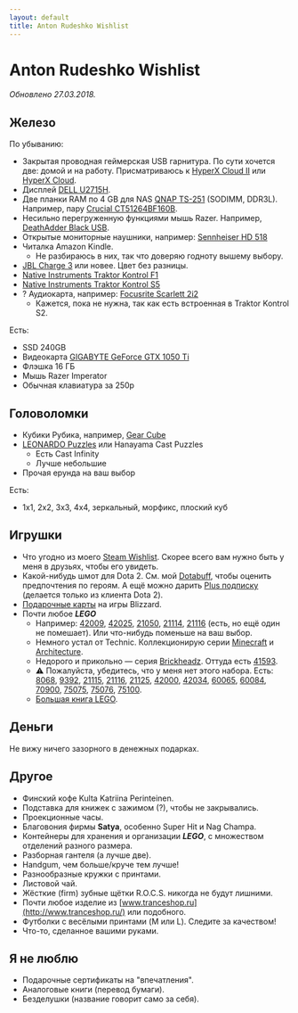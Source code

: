 ```yaml
---
layout: default
title: Anton Rudeshko Wishlist
---
```


# Anton Rudeshko Wishlist

*Обновлено 27.03.2018.*

## Железо

По убыванию:

  * Закрытая проводная геймерская USB гарнитура. По сути хочется две: домой и на работу. Присматриваюсь к [HyperX Cloud II][hyperx2] или [HyperX Cloud][hyperx].
  * Дисплей [DELL U2715H][dell].
  * Две планки RAM по 4 GB для NAS [QNAP TS-251][qnap] (SODIMM, DDR3L). Например, пару [Crucial CT51264BF160B][crucial].
  * Несильно перегруженную функциями мышь Razer. Например, [DeathAdder Black USB][deathadder].
  * Открытые мониторные наушники, например: [Sennheiser HD 518][hd-518]
  * Читалка Amazon Kindle.
    * Не разбираюсь в них, так что доверяю годноту вышему выбору.
  * [JBL Charge 3][jbl] или новее. Цвет без разницы.
  * [Native Instruments Traktor Kontrol F1][ni-kontrol-f1]
  * [Native Instruments Traktor Kontrol S5][ni-kontrol-s5]
  * ? Аудиокарта, например: [Focusrite Scarlett 2i2][focusrite]
    * Кажется, пока не нужна, так как есть встроенная в Traktor Kontrol S2.

[hyperx2]: https://market.yandex.ru/product/12241651
[hyperx]: https://market.yandex.ru/product/12241602
[dell]: https://market.yandex.ru/product/11131926
[crucial]: https://market.yandex.ru/product/7854603
[deathadder]: https://market.yandex.ru/product/989481
[hd-518]: https://market.yandex.ru/product/6516805
[jbl]: https://market.yandex.ru/product/13925684
[ni-kontrol-s5]: http://www.native-instruments.com/en/products/traktor/dj-controllers/traktor-kontrol-s5/
[ni-kontrol-f1]: http://www.native-instruments.com/en/products/traktor/dj-controllers/traktor-kontrol-f1/
[focusrite]: http://market.yandex.ru/model.xml?modelid=7754997&hid=91027
[qnap]: https://market.yandex.ru/product/10989697

Есть:

  * SSD 240GB
  * Видеокарта [GIGABYTE GeForce GTX 1050 Ti][gigabyte-vc]
  * Флэшка 16 ГБ
  * Мышь Razer Imperator
  * Обычная клавиатура за 250р

[gigabyte-vc]: https://market.yandex.ru/product/1712062089

## Головоломки

  * Кубики Рубика, например, [Gear Cube](http://playlab.ru/toys/mefferts/gear-cube/)
  * [LEONARDO Puzzles](http://www.leonardo-puzzles.com/) или Hanayama Cast Puzzles
    * Есть Cast Infinity
    * Лучше небольшие
  * Прочая ерунда на ваш выбор

Есть:

  * 1x1, 2x2, 3x3, 4x4, зеркальный, морфикс, плоский куб

## Игрушки

  * Что угодно из моего [Steam Wishlist][steam]. Скорее всего вам нужно быть у меня в друзьях, чтобы его увидеть.
  * Какой-нибудь шмот для Dota 2. См. мой [Dotabuff][dotabuff], чтобы оценить предпочтения по героям. А ещё можно дарить [Plus подписку][dota2plus] (делается только из клиента Dota 2).
  * [Подарочные карты][blizzard-giftcards] на игры Blizzard.
  * Почти любое ***LEGO***
    * Например: [42009][42009], [42025][42025], [21050][21050], [21114][21114], [21116][21116] (есть, но ещё один не помешает). Или что-нибудь поменьше на ваш выбор.
    * Немного устал от Technic. Коллекционирую серии [Minecraft][lego-minecraft] и [Architecture][lego-architecture].
    * Недорого и прикольно — серия [Brickheadz][lego-brickheadz]. Оттуда есть [41593][41593].
    * ⚠️ Пожалуйста, убедитесь, что у меня нет этого набора. Есть: [8068][8068], [9392][9392], [21115][21115], [21116][21116], [21125][21125], [42000][42000], [42034][42034], [60065][60065], [60084][60084], [70900][70900], [75075][75075], [75076][75076], [75100][75100].
    * [Большая книга LEGO][lego-big].

[steam]: http://steamcommunity.com/id/Tesla404/wishlist
[dotabuff]: https://www.dotabuff.com/players/55714886
[dota2plus]: https://www.dota2.com/plus
[blizzard-giftcards]: https://giftcards.blizzard.com/

[8068]: https://shop.lego.com/en-US/Rescue-Helicopter-8068
[9392]: https://shop.lego.com/en-US/Quad-Bike-9392
[21050]: https://shop.lego.com/en-US/Studio-21050
[21114]: https://shop.lego.com/en-US/The-Farm-21114
[21115]: https://shop.lego.com/en-US/The-First-Night-21115
[21116]: https://shop.lego.com/en-US/Crafting-Box-21116
[21125]: https://shop.lego.com/en-US/The-Jungle-Tree-House-21125
[42000]: https://shop.lego.com/en-US/Racer-42000
[42009]: https://shop.lego.com/en-US/Mobile-Crane-MK-II-42009
[42025]: https://shop.lego.com/en-US/Cargo-Plane-42025
[42034]: https://shop.lego.com/en-US/Quad-Bike-42034
[41593]: https://shop.lego.com/en-US/Captain-Jack-Sparrow-41593
[60065]: https://shop.lego.com/en-US/ATV-Patrol-60065
[60084]: https://shop.lego.com/en-US/Racing-Bike-Transporter-60084
[70900]: https://shop.lego.com/en-US/The-Joker-Balloon-Escape-70900
[75075]: https://shop.lego.com/en-US/AT-AT-75075
[75076]: https://shop.lego.com/en-US/Republic-Gunship-75076
[75100]: https://shop.lego.com/en-US/First-Order-Snowspeeder-75100

[lego-brickheadz]: https://shop.lego.com/en-US/Brickheadz-sets
[lego-minecraft]: https://shop.lego.com/en-US/Minecraft-ByTheme
[lego-architecture]: https://shop.lego.com/en-US/Architecture-ByTheme
[lego-big]: http://www.mann-ivanov-ferber.ru/books/paperbook/unofficial-lego-builders-guide/

## Деньги

Не вижу ничего зазорного в денежных подарках.

## Другое

  * Финский кофе Kulta Katriina Perinteinen.
  * Подставка для книжек с зажимом (?), чтобы не закрывались.
  * Проекционные часы.
  * Благовония фирмы **Satya**, особенно Super Hit и Nag Champa.
  * Контейнеры для хранения и организации ***LEGO***, с множеством отделений разного размера.
  * Разборная гантеля (а лучше две).
  * Handgum, чем больше/круче тем лучше!
  * Разнообразные кружки с принтами.
  * Листовой чай.
  * Жёсткие (firm) зубные щётки R.O.C.S. никогда не будут лишними.
  * Почти любое изделие из [www.tranceshop.ru](http://www.tranceshop.ru/) или подобного.
  * Футболки с весёлыми принтами (M или L). Следите за качеством!
  * Что-то, сделанное вашими руками.

[thule]: https://www.thule.com/ru-ru/ru/backpacks/laptop-backpacks/thule-crossover-backpack-32l-_-tl_85854231374

## Я не люблю

  * Подарочные сертификаты на "впечатления".
  * Аналоговые книги (перевод бумаги).
  * Безделушки (название говорит само за себя).
